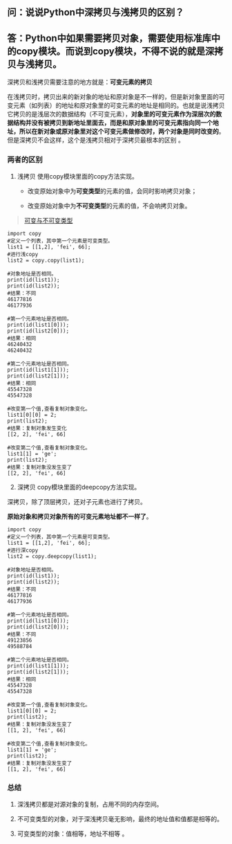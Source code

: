 ## 问：说说Python中深拷贝与浅拷贝的区别？

## 答：Python中如果需要拷贝对象，需要使用标准库中的copy模块。而说到copy模块，不得不说的就是深拷贝与浅拷贝。

深拷贝和浅拷贝需要注意的地方就是：**可变元素的拷贝**

在浅拷贝时，拷贝出来的新对象的地址和原对象是不一样的，但是新对象里面的可变元素（如列表）的地址和原对象里的可变元素的地址是相同的。也就是说浅拷贝它拷贝的是浅层次的数据结构（不可变元素），**对象里的可变元素作为深层次的数据结构并没有被拷贝到新地址里面去，而是和原对象里的可变元素指向同一个地址，所以在新对象或原对象里对这个可变元素做修改时，两个对象是同时改变的**。但是深拷贝不会这样，这个是浅拷贝相对于深拷贝最根本的区别 。


### 两者的区别

1. 浅拷贝
使用copy模块里面的copy方法实现。

   - 改变原始对象中为**可变类型**的元素的值，会同时影响拷贝对象；

   - 改变原始对象中为**不可变类型**的元素的值，不会响拷贝对象。

> [可变与不可变类型](./python可变与不可变数据类型.md)

```
import copy
#定义一个列表，其中第一个元素是可变类型。
list1 = [[1,2], 'fei', 66];
#进行浅copy
list2 = copy.copy(list1);

#对象地址是否相同。
print(id(list1));
print(id(list2));
#结果：不同
46177816
46177936

#第一个元素地址是否相同。
print(id(list1[0]));
print(id(list2[0]));
#结果：相同
46240432
46240432

#第二个元素地址是否相同。
print(id(list1[1]));
print(id(list2[1]));
#结果：相同
45547328
45547328

#改变第一个值,查看复制对象变化。
list1[0][0] = 2;
print(list2);
#结果：复制对象发生变化
[[2, 2], 'fei', 66]

#改变第二个值,查看复制对象变化。
list1[1] = 'ge';
print(list2);
#结果：复制对象没发生变了
[[2, 2], 'fei', 66]
```

2. 深拷贝
copy模块里面的deepcopy方法实现。

深拷贝，除了顶层拷贝，还对子元素也进行了拷贝。

**原始对象和拷贝对象所有的可变元素地址都不一样了**。
```
import copy
#定义一个列表，其中第一个元素是可变类型。
list1 = [[1,2], 'fei', 66];
#进行深copy
list2 = copy.deepcopy(list1);

#对象地址是否相同。
print(id(list1));
print(id(list2));
#结果：不同
46177816
46177936

#第一个元素地址是否相同。
print(id(list1[0]));
print(id(list2[0]));
#结果：不同
49123856
49588784

#第二个元素地址是否相同。
print(id(list1[1]));
print(id(list2[1]));
#结果：相同
45547328
45547328

#改变第一个值,查看复制对象变化。
list1[0][0] = 2;
print(list2);
#结果：复制对象没发生变了
[[1, 2], 'fei', 66]

#改变第二个值,查看复制对象变化。
list1[1] = 'ge';
print(list2);
#结果：复制对象没发生变了
[[1, 2], 'fei', 66]
```

### 总结
1. 深浅拷贝都是对源对象的复制，占用不同的内存空间。

2. 不可变类型的对象，对于深浅拷贝毫无影响，最终的地址值和值都是相等的。

3. 可变类型的对象：值相等，地址不相等 。